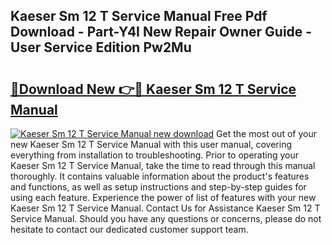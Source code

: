 ## Kaeser Sm 12 T Service Manual Free Pdf Download - Part-Y4I New Repair Owner Guide - User Service Edition Pw2Mu

# <h2><a href="http://bc58386.oget.top/?id=Kaeser+Sm+12+T+Service+Manual">🔗Download New 👉🔴 Kaeser Sm 12 T Service Manual</a></h2>

[![Kaeser Sm 12 T Service Manual new download](https://i.imgur.com/5g1atiW.png)](http://bc58386.oget.top/?id=Kaeser+Sm+12+T+Service+Manual)
Get the most out of your new Kaeser Sm 12 T Service Manual with this user manual, covering everything from installation to troubleshooting. Prior to operating your Kaeser Sm 12 T Service Manual, take the time to read through this manual thoroughly. It contains valuable information about the product's features and functions, as well as setup instructions and step-by-step guides for using each feature. Experience the power of list of features with your new Kaeser Sm 12 T Service Manual. Contact Us for Assistance Kaeser Sm 12 T Service Manual. Should you have any questions or concerns, please do not hesitate to contact our dedicated customer support team.
